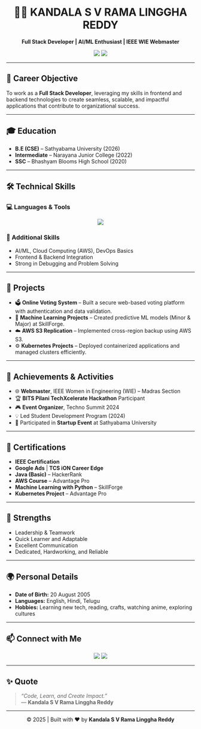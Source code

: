 <h1 align="center">👨‍💻 KANDALA S V RAMA LINGGHA REDDY</h1>

<p align="center">
  <b>Full Stack Developer | AI/ML Enthusiast | IEEE WIE Webmaster</b>  
</p>

<p align="center">
  <a href="mailto:kandalasurender@gmail.com"><img src="https://img.shields.io/badge/Email-kandalasurender%40gmail.com-red?style=for-the-badge&logo=gmail"></a>
  <a href="https://www.linkedin.com/in/s-v-ramalinggha-reddy-983048312/"><img src="https://img.shields.io/badge/LinkedIn-S%20V%20Ramalinggha%20Reddy-blue?style=for-the-badge&logo=linkedin"></a>
</p>

---

## 🎯 Career Objective  
To work as a **Full Stack Developer**, leveraging my skills in frontend and backend technologies to create seamless, scalable, and impactful applications that contribute to organizational success.  

---

## 🎓 Education  
- **B.E (CSE)** – Sathyabama University (2026)  
- **Intermediate** – Narayana Junior College (2022)  
- **SSC** – Bhashyam Blooms High School (2020)  

---

## 🛠️ Technical Skills  

### 💻 Languages & Tools  
<p align="center">
  <img src="https://skillicons.dev/icons?i=c,python,java,html,css,react,mysql,mongodb,aws,kubernetes,git" />
</p>

### 🧠 Additional Skills  
- AI/ML, Cloud Computing (AWS), DevOps Basics  
- Frontend & Backend Integration  
- Strong in Debugging and Problem Solving  

---

## 🚀 Projects  

- 🗳️ **Online Voting System** – Built a secure web-based voting platform with authentication and data validation.  
- 🤖 **Machine Learning Projects** – Created predictive ML models (Minor & Major) at SkillForge.  
- ☁️ **AWS S3 Replication** – Implemented cross-region backup using AWS S3.  
- ⚙️ **Kubernetes Projects** – Deployed containerized applications and managed clusters efficiently.  

---

## 🏅 Achievements & Activities  

- 🌐 **Webmaster**, IEEE Women in Engineering (WIE) – Madras Section  
- 🏆 **BITS Pilani TechXcelerate Hackathon** Participant  
- 🎮 **Event Organizer**, Techno Summit 2024  
- 💡 Led Student Development Program (2024)  
- 🚀 Participated in **Startup Event** at Sathyabama University  

---

## 🧾 Certifications  

- **IEEE Certification**  
- **Google Ads** | **TCS iON Career Edge**  
- **Java (Basic)** – HackerRank  
- **AWS Course** – Advantage Pro  
- **Machine Learning with Python** – SkillForge  
- **Kubernetes Project** – Advantage Pro  

---

## 💪 Strengths  

- Leadership & Teamwork  
- Quick Learner and Adaptable  
- Excellent Communication  
- Dedicated, Hardworking, and Reliable  

---

## 🌍 Personal Details  

- **Date of Birth:** 20 August 2005  
- **Languages:** English, Hindi, Telugu  
- **Hobbies:** Learning new tech, reading, crafts, watching anime, exploring cultures  

---

## 📫 Connect with Me  

<p align="center">
  <a href="mailto:kandalasurender@gmail.com"><img src="https://img.shields.io/badge/Gmail-D14836?style=for-the-badge&logo=gmail&logoColor=white"></a>
  <a href="https://www.linkedin.com/in/s-v-ramalinggha-reddy-983048312/"><img src="https://img.shields.io/badge/LinkedIn-0077B5?style=for-the-badge&logo=linkedin&logoColor=white"></a>
</p>

---

## ✨ Quote  
> _“Code, Learn, and Create Impact.”_  
> — **Kandala S V Rama Linggha Reddy**

---

<p align="center">© 2025 | Built with ❤️ by <b>Kandala S V Rama Linggha Reddy</b></p>
